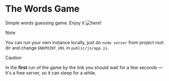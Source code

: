 # The Words Game
Simple words guessing game. Enjoy it ![here]([URL](https://words-game-2xg8.onrender.com/))!

> [!NOTE]
> You can run your own instance locally, just do `node server` from project root dir and change `ENDPOINT_URL` in `public/js/app.js`.

> [!CAUTION]
> In the **first** run of the game by the link you should wait for a few seconds — it's a free server, so it can sleep for a while.
